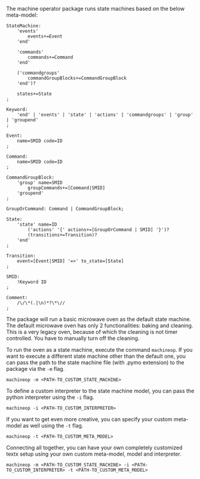 The machine operator package runs state machines based on the below meta-model:

```
StateMachine:
    'events'
        events+=Event
    'end'

    'commands'
        commands+=Command
    'end'

    ('commandgroups'
        commandGroupBlocks+=CommandGroupBlock        
    'end')? 

    states+=State
;

Keyword:
    'end' | 'events' | 'state' | 'actions' | 'commandgroups' | 'group' | 'groupend'
;

Event:
    name=SMID code=ID
;

Command:
    name=SMID code=ID
;

CommandGroupBlock:
    'group' name=SMID
        groupCommands+=[Command|SMID]       
    'groupend'
;

GroupOrCommand: Command | CommandGroupBlock;

State:
    'state' name=ID
        ('actions' '{' actions+=[GroupOrCommand | SMID] '}')?
        (transitions+=Transition)?
    'end'
;

Transition:
    event=[Event|SMID] '=>' to_state=[State]
;

SMID:
    !Keyword ID
;

Comment:
    /\/\*(.|\n)*?\*\//
;

```

The package will run a basic microwave oven as the default state machine. The default microwave oven has only 2 functionalities: baking and cleaning. This is a very legacy oven, because of which the cleaning is not timer controlled. You have to manually turn off the cleaning.

To run the oven as a state machine, execute the command `machineop`. If you want to execute a different state machine other than the default one, you can pass the path to the state machine file (with .pymo extension) to the package via the `-m` flag.

`machineop -m <PATH-TO_CUSTOM_STATE_MACHINE>`

To define a custom interpreter to the state machine model, you can pass the python interpreter using the `-i` flag. 

`machineop -i <PATH-TO_CUSTOM_INTERPRETER>`

If you want to get even more creative, you can specify your custom meta-model as well using the `-t` flag.

`machineop -t <PATH-TO_CUSTOM_META_MODEL>`

Connecting all together, you can have your own completely customized textx setup using your own custom meta-model, model and interpreter.

`machineop -m <PATH-TO_CUSTOM_STATE_MACHINE> -i <PATH-TO_CUSTOM_INTERPRETER> -t <PATH-TO_CUSTOM_META_MODEL>`
